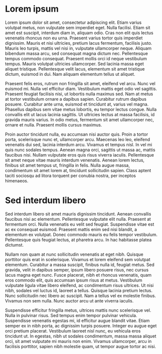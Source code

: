 # Lorem ipsum

Lorem ipsum dolor sit amet, consectetur adipiscing elit. Etiam varius volutpat metus, non vulputate sem imperdiet eget. Nulla facilisi. Etiam sit amet est suscipit, interdum diam in, aliquam odio. Cras non elit quis lectus venenatis rhoncus non eu urna. Praesent varius tortor quis imperdiet dignissim. Mauris et nisi ultricies, pretium lacus fermentum, facilisis justo. Mauris leo turpis, mattis vel nisi in, vulputate ullamcorper neque. Aliquam bibendum massa arcu, sed consequat magna dictum nec. Pellentesque tempus commodo consequat. Praesent mollis orci id neque vestibulum tempus. Mauris volutpat ultricies ullamcorper. Sed lacinia massa eget aliquet tristique. Pellentesque velit lacus, elementum sit amet tristique dictum, euismod in dui. Nam aliquam elementum tellus ut aliquet.

Praesent felis eros, rutrum non fringilla sit amet, eleifend vel arcu. Nunc vel euismod mi. Nulla vel efficitur diam. Vestibulum mattis eget odio vel sagittis. Praesent feugiat facilisis nisi, ut lobortis nulla maximus sed. Nam at metus at tortor vestibulum ornare a dapibus sapien. Curabitur rutrum dapibus posuere. Curabitur ante urna, euismod et tincidunt at, varius vel magna. Phasellus dapibus sem vitae metus lobortis, eu tempor lectus congue. Nulla convallis elit ut lacus lacinia sagittis. Ut ultricies lectus at massa facilisis, id gravida mauris varius. In odio metus, fermentum sit amet ullamcorper nec, ornare et nulla. Praesent mollis cursus maximus.

Proin auctor tincidunt nulla, eu accumsan nisi auctor quis. Proin a tortor porta, scelerisque nunc et, ullamcorper arcu. Maecenas leo leo, eleifend venenatis dui sed, lacinia interdum arcu. Vivamus et tempus nisl. In vel mi quis nunc sodales tempus. Aenean magna orci, sagittis ut massa ac, mattis faucibus nisi. Nullam vulputate eros quis risus viverra iaculis. Pellentesque sit amet neque vitae mauris interdum venenatis. Aenean lorem lectus, finibus sit amet tempus ut, fringilla in felis. Nulla augue massa, condimentum sit amet lorem at, tincidunt sollicitudin sapien. Class aptent taciti sociosqu ad litora torquent per conubia nostra, per inceptos himenaeos.

# Sed interdum libero

Sed interdum libero sit amet mauris dignissim tincidunt. Aenean convallis faucibus nisi ac elementum. Pellentesque vulputate elit nulla. Praesent at fermentum orci. Nulla venenatis eu velit sed feugiat. Suspendisse vitae est ac ex consequat euismod. Praesent mattis enim sed nisi blandit, a elementum ex volutpat. Donec commodo mauris eu felis tempor vestibulum. Pellentesque quis feugiat lectus, at pharetra arcu. In hac habitasse platea dictumst.

Nullam non quam at nunc sollicitudin venenatis at eget nibh. Quisque porttitor quis erat in scelerisque. Vivamus et lorem eleifend sem volutpat elementum. Curabitur a massa suscipit, finibus nulla id, feugiat metus. Sed gravida, velit in dapibus semper, ipsum libero posuere risus, nec cursus lacus magna eget nunc. Fusce placerat, nibh et rhoncus venenatis, quam eros commodo elit, quis accumsan ipsum risus at metus. Vestibulum vulputate ligula vitae libero eleifend, ac condimentum risus ultrices. Ut nisi nibh, sodales vel luctus id, laoreet a tellus. Quisque lacinia pretium lectus. Nunc sollicitudin nec libero ac suscipit. Nam a tellus vel ex molestie finibus. Vivamus non sem nulla. Nunc auctor arcu ut ante viverra iaculis.

Suspendisse efficitur fringilla metus, ultrices mattis nunc scelerisque vel. Nulla in pulvinar risus. Sed tempus enim tempor pulvinar vehicula. Suspendisse venenatis egestas mi, id efficitur augue blandit vitae. Etiam semper ex in nibh porta, ac dignissim turpis posuere. Integer eu augue eget orci pretium placerat. Vestibulum laoreet nisl nunc, eu vehicula eros tincidunt ut. In egestas, nibh ut sodales condimentum, massa massa aliquet orci, sit amet vulputate mi mauris non enim. Vivamus ullamcorper, arcu in facilisis porttitor, sapien nibh molestie quam, ut tempor augue tortor ac nisi.
